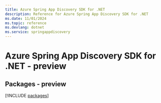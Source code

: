 ```yaml
---
title: Azure Spring App Discovery SDK for .NET
description: Reference for Azure Spring App Discovery SDK for .NET
ms.date: 11/01/2024
ms.topic: reference
ms.devlang: dotnet
ms.service: springappdiscovery
---
```

# Azure Spring App Discovery SDK for .NET - preview
## Packages - preview
[!INCLUDE [packages](spring-app-discovery-index.md)]